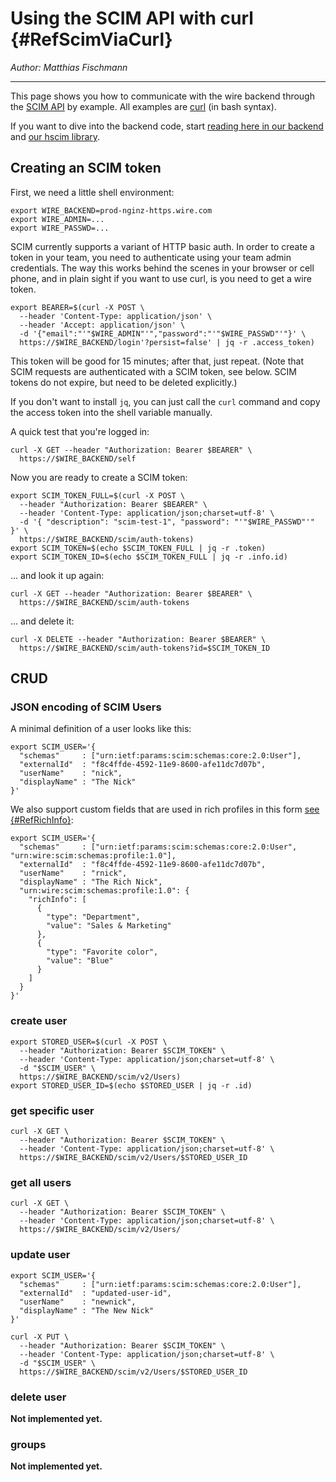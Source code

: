 # Using the SCIM API with curl {#RefScimViaCurl}

_Author: Matthias Fischmann_

---

This page shows you how to communicate with the wire backend through
the [SCIM API](http://www.simplecloud.info/) by example.  All examples
are [curl](https://curl.haxx.se/) (in bash syntax).

If you want to dive into the backend code, start [reading here in our
backend](https://github.com/wireapp/wire-server/blob/develop/services/spar/src/Spar/Scim.hs)
and [our hscim library](https://github.com/wireapp/hscim).


## Creating an SCIM token

First, we need a little shell environment:

```
export WIRE_BACKEND=prod-nginz-https.wire.com
export WIRE_ADMIN=...
export WIRE_PASSWD=...
```

SCIM currently supports a variant of HTTP basic auth.  In order to
create a token in your team, you need to authenticate using your team
admin credentials.  The way this works behind the scenes in your
browser or cell phone, and in plain sight if you want to use curl, is
you need to get a wire token.

```
export BEARER=$(curl -X POST \
  --header 'Content-Type: application/json' \
  --header 'Accept: application/json' \
  -d '{"email":"'"$WIRE_ADMIN"'","password":"'"$WIRE_PASSWD"'"}' \
  https://$WIRE_BACKEND/login'?persist=false' | jq -r .access_token)
```

This token will be good for 15 minutes; after that, just repeat.
(Note that SCIM requests are authenticated with a SCIM token, see
below.  SCIM tokens do not expire, but need to be deleted explicitly.)

If you don't want to install `jq`, you can just call the `curl`
command and copy the access token into the shell variable manually.

A quick test that you're logged in:

```
curl -X GET --header "Authorization: Bearer $BEARER" \
  https://$WIRE_BACKEND/self
```

Now you are ready to create a SCIM token:

```
export SCIM_TOKEN_FULL=$(curl -X POST \
  --header "Authorization: Bearer $BEARER" \
  --header 'Content-Type: application/json;charset=utf-8' \
  -d '{ "description": "scim-test-1", "password": "'"$WIRE_PASSWD"'" }' \
  https://$WIRE_BACKEND/scim/auth-tokens)
export SCIM_TOKEN=$(echo $SCIM_TOKEN_FULL | jq -r .token)
export SCIM_TOKEN_ID=$(echo $SCIM_TOKEN_FULL | jq -r .info.id)
```

...  and look it up again:

```
curl -X GET --header "Authorization: Bearer $BEARER" \
  https://$WIRE_BACKEND/scim/auth-tokens
```

...  and delete it:

```
curl -X DELETE --header "Authorization: Bearer $BEARER" \
  https://$WIRE_BACKEND/scim/auth-tokens?id=$SCIM_TOKEN_ID
```

## CRUD

### JSON encoding of SCIM Users

A minimal definition of a user looks like this:

```
export SCIM_USER='{
  "schemas"     : ["urn:ietf:params:scim:schemas:core:2.0:User"],
  "externalId"  : "f8c4ffde-4592-11e9-8600-afe11dc7d07b",
  "userName"    : "nick",
  "displayName" : "The Nick"
}'
```

We also support custom fields that are used in rich profiles in this
form [see
{#RefRichInfo}](https://github.com/wireapp/wire-server/blob/develop/docs/reference/user/rich-info.md):

```
export SCIM_USER='{
  "schemas"     : ["urn:ietf:params:scim:schemas:core:2.0:User", "urn:wire:scim:schemas:profile:1.0"],
  "externalId"  : "f8c4ffde-4592-11e9-8600-afe11dc7d07b",
  "userName"    : "rnick",
  "displayName" : "The Rich Nick",
  "urn:wire:scim:schemas:profile:1.0": {
    "richInfo": [
      {
        "type": "Department",
        "value": "Sales & Marketing"
      },
      {
        "type": "Favorite color",
        "value": "Blue"
      }
    ]
  }
}'
```

### create user

```
export STORED_USER=$(curl -X POST \
  --header "Authorization: Bearer $SCIM_TOKEN" \
  --header 'Content-Type: application/json;charset=utf-8' \
  -d "$SCIM_USER" \
  https://$WIRE_BACKEND/scim/v2/Users)
export STORED_USER_ID=$(echo $STORED_USER | jq -r .id)
```

### get specific user

```
curl -X GET \
  --header "Authorization: Bearer $SCIM_TOKEN" \
  --header 'Content-Type: application/json;charset=utf-8' \
  https://$WIRE_BACKEND/scim/v2/Users/$STORED_USER_ID
```

### get all users

```
curl -X GET \
  --header "Authorization: Bearer $SCIM_TOKEN" \
  --header 'Content-Type: application/json;charset=utf-8' \
  https://$WIRE_BACKEND/scim/v2/Users/
```

### update user

```
export SCIM_USER='{
  "schemas"     : ["urn:ietf:params:scim:schemas:core:2.0:User"],
  "externalId"  : "updated-user-id",
  "userName"    : "newnick",
  "displayName" : "The New Nick"
}'

curl -X PUT \
  --header "Authorization: Bearer $SCIM_TOKEN" \
  --header 'Content-Type: application/json;charset=utf-8' \
  -d "$SCIM_USER" \
  https://$WIRE_BACKEND/scim/v2/Users/$STORED_USER_ID
```

### delete user

**Not implemented yet.**

### groups

**Not implemented yet.**

